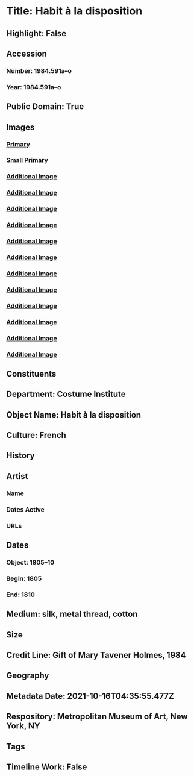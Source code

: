 # Title: Habit à la disposition
## Highlight: False
## Accession
### Number: 1984.591a–o
### Year: 1984.591a–o
## Public Domain: True
## Images
### [Primary](https://images.metmuseum.org/CRDImages/ci/original/1984.591o_S1.jpg)
### [Small Primary](https://images.metmuseum.org/CRDImages/ci/web-large/1984.591o_S1.jpg)
### [Additional Image](https://images.metmuseum.org/CRDImages/ci/original/1984.591o_S2.jpg)
### [Additional Image](https://images.metmuseum.org/CRDImages/ci/original/1984.591o_d1.jpg)
### [Additional Image](https://images.metmuseum.org/CRDImages/ci/original/1984.591o_d2.jpg)
### [Additional Image](https://images.metmuseum.org/CRDImages/ci/original/DT7974.jpg)
### [Additional Image](https://images.metmuseum.org/CRDImages/ci/original/1984.591bc_F.jpg)
### [Additional Image](https://images.metmuseum.org/CRDImages/ci/original/1984.591de_F.jpg)
### [Additional Image](https://images.metmuseum.org/CRDImages/ci/original/1984.591f_F.jpg)
### [Additional Image](https://images.metmuseum.org/CRDImages/ci/original/1984.591g_F.jpg)
### [Additional Image](https://images.metmuseum.org/CRDImages/ci/original/1984.591i_F.jpg)
### [Additional Image](https://images.metmuseum.org/CRDImages/ci/original/1984.591j_F.jpg)
### [Additional Image](https://images.metmuseum.org/CRDImages/ci/original/1984.591k_F.jpg)
### [Additional Image](https://images.metmuseum.org/CRDImages/ci/original/1984.591m_F.jpg)
## Constituents
## Department: Costume Institute
## Object Name: Habit à la disposition
## Culture: French
## History
## Artist
### Name
### Dates Active
### URLs
## Dates
### Object: 1805–10
### Begin: 1805
### End: 1810
## Medium: silk, metal thread, cotton
## Size
## Credit Line: Gift of Mary Tavener Holmes, 1984
## Geography
## Metadata Date: 2021-10-16T04:35:55.477Z
## Respository: Metropolitan Museum of Art, New York, NY
## Tags
## Timeline Work: False